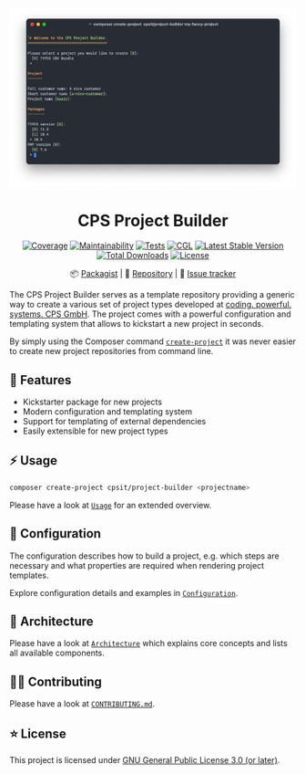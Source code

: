 <div align="center">

![Logo](docs/assets/header.png)

# CPS Project Builder

[![Coverage](https://codecov.io/gh/CPS-IT/Project-Builder/branch/develop/graph/badge.svg?token=u5Clk9nd9Q)](https://codecov.io/gh/CPS-IT/Project-Builder)
[![Maintainability](https://api.codeclimate.com/v1/badges/a84923d4d61c50561186/maintainability)](https://codeclimate.com/github/CPS-IT/project-builder/maintainability)
[![Tests](https://github.com/CPS-IT/project-builder/actions/workflows/tests.yaml/badge.svg)](https://github.com/CPS-IT/project-builder/actions/workflows/tests.yaml)
[![CGL](https://github.com/CPS-IT/project-builder/actions/workflows/cgl.yaml/badge.svg)](https://github.com/CPS-IT/project-builder/actions/workflows/cgl.yaml)
[![Latest Stable Version](http://poser.pugx.org/cpsit/project-builder/v)](https://packagist.org/packages/cpsit/project-builder)
[![Total Downloads](http://poser.pugx.org/cpsit/project-builder/downloads)](https://packagist.org/packages/cpsit/project-builder)
[![License](http://poser.pugx.org/cpsit/project-builder/license)](LICENSE)

:package:&nbsp;[Packagist](https://packagist.org/packages/cpsit/project-builder) |
:floppy_disk:&nbsp;[Repository](https://github.com/CPS-IT/project-builder) |
:bug:&nbsp;[Issue tracker](https://github.com/CPS-IT/project-builder/issues)

</div>

The CPS Project Builder serves as a template repository providing a generic way to create
a various set of project types developed at [coding. powerful. systems. CPS GmbH][1]. The
project comes with a powerful configuration and templating system that allows to kickstart
a new project in  seconds.

By simply using the Composer command [`create-project`][2] it was never easier to create
new project repositories from command line.

## :rocket: Features

* Kickstarter package for new projects
* Modern configuration and templating system
* Support for templating of external dependencies
* Easily extensible for new project types

## :zap: Usage

```bash
composer create-project cpsit/project-builder <projectname>
```

Please have a look at [`Usage`](docs/usage.md) for an extended overview.

## :open_file_folder: Configuration
The configuration describes how to build a project, e.g. which steps are necessary and what
properties are required when rendering project templates.

Explore configuration details and examples in [`Configuration`](docs/configuration.md).

## :roller_coaster: Architecture

Please have a look at [`Architecture`](docs/architecture.md) which explains
core concepts and lists all available components.

## :technologist: Contributing

Please have a look at [`CONTRIBUTING.md`](CONTRIBUTING.md).

## :star: License

This project is licensed under [GNU General Public License 3.0 (or later)](LICENSE).

[1]: https://www.cps-it.de
[2]: https://getcomposer.org/doc/03-cli.md#create-project
